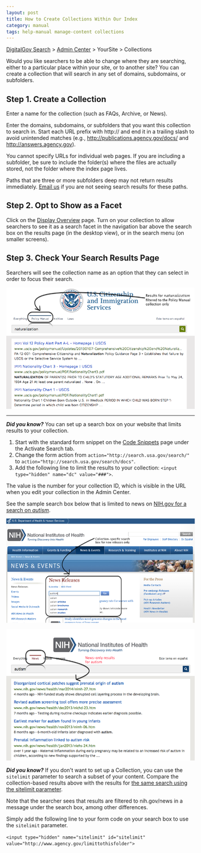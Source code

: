 ```yaml
---
layout: post
title: How to Create Collections Within Our Index
category: manual
tags: help-manual manage-content collections
---
```

[DigitalGov Search](/index.html) > [Admin Center](https://search.usa.gov/sites/) > YourSite > Collections

Would you like searchers to be able to change where they are searching, either to a particular place within your site, or to another site? You can create a collection that will search in any set of domains, subdomains, or subfolders.

## Step 1. Create a Collection

Enter a name for the collection (such as FAQs, Archive, or News).

Enter the domains, subdomains, or subfolders that you want this collection to search in. Start each URL prefix with http:// and end it in a trailing slash to avoid unintended matches (e.g., http://publications.agency.gov/docs/ and http://answers.agency.gov).

You cannot specify URLs for individual web pages. If you are including a subfolder, be sure to include the folder(s) where the files are actually stored, not the folder where the index page lives.

Paths that are three or more subfolders deep may not return results immediately. [Email us](mailto:search@support.digitalgov.gov) if you are not seeing search results for these paths.

## Step 2. Opt to Show as a Facet

Click on the [Display Overview](/manual/display-overview.html) page. Turn on your collection to allow searchers to see it as a search facet in the navigation bar above the search box on the results page (in the desktop view), or in the search menu (on smaller screens).

## Step 3. Check Your Search Results Page

Searchers will see the collection name as an option that they can select in order to focus their search.

![Collection on the search results page](/img/manual-collection-2.png)

---

***Did you know?*** You can set up a search box on your website that limits results to your collection.

1. Start with the standard form snippet on the [Code Snippets](/manual/code.html) page under the Activate Search tab. 
1. Change the form action from `action="http://search.usa.gov/search/"` to `action="http://search.usa.gov/search/docs"`.
1. Add the following line to limit the results to your collection: `<input type="hidden" name="dc" value="###">`.

The value is the number for your collection ID, which is visible in the URL when you edit your collection in the Admin Center.

See the sample search box below that is limited to news on [NIH.gov for a search on *autism*](http://search.nih.gov/search/docs?affiliate=nih&dc=565&query=autism).

[![News-only search box on NIH.gov's News Releases page](/img/manual-collection-3.png "News-only search box on NIH.gov's News Releases page")](http://www.nih.gov/news/releases.htm)
  
[![NIH.gov news-only search results page](/img/manual-collection-4.png "NIH.gov news-only search results page")](http://search.nih.gov/search/docs?affiliate=nih&dc=565&query=autism)

<a name="sitelimit"></a>

***Did you know?*** If you don't want to set up a Collection, you can use the `sitelimit` parameter to search a subset of your content. Compare the collection-based results above with the results for [the same search using the sitelimit parameter](http://search.usa.gov/search?affiliate=nih&query=autism&sitelimit=nih.gov/news).

Note that the searcher sees that results are filtered to nih.gov/news in a message under the search box, among other differences.

Simply add the following line to your form code on your search box to use the `sitelimit` parameter.

`<input type="hidden" name="sitelimit" id="sitelimit" value="http://www.agency.gov/limittothisfolder">` 
